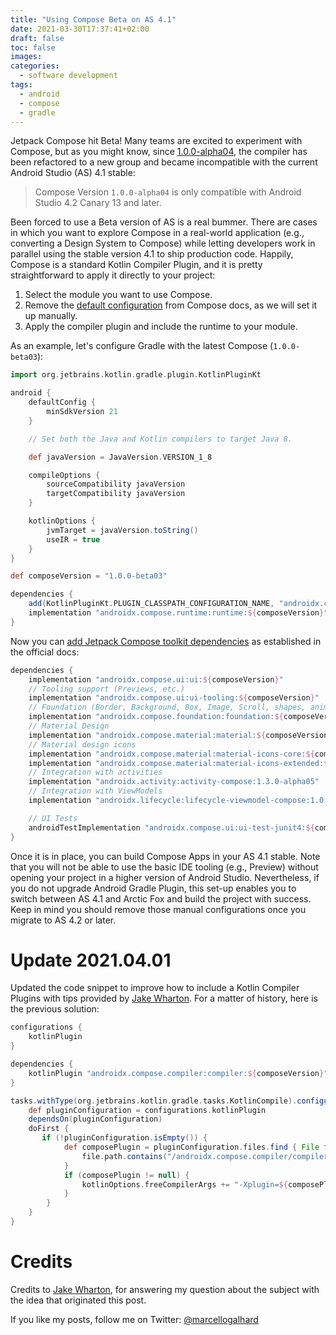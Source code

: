 ```yaml
---
title: "Using Compose Beta on AS 4.1"
date: 2021-03-30T17:37:41+02:00
draft: false
toc: false
images:
categories:
  - software development
tags:
  - android
  - compose
  - gradle
---
```


Jetpack Compose hit Beta! Many teams are excited to experiment with Compose, but as you might know, since [1.0.0-alpha04](https://developer.android.com/jetpack/androidx/releases/compose-compiler#compiler-1.0.0-alpha04), the compiler has been refactored to a new group and became incompatible with the current Android Studio (AS) 4.1 stable:

> Compose Version `1.0.0-alpha04` is only compatible with Android Studio 4.2 Canary 13 and later.
 
Been forced to use a Beta version of AS is a real bummer. There are cases in which you want to explore Compose in a real-world application (e.g., converting a Design System to Compose) while letting developers work in parallel using the stable version 4.1 to ship production code. Happily, Compose is a standard Kotlin Compiler Plugin, and it is pretty straightforward to apply it directly to your project:
1. Select the module you want to use Compose.
2. Remove the [default configuration](https://developer.android.com/jetpack/compose/setup#add-compose) from Compose docs, as we will set it up manually.
3. Apply the compiler plugin and include the runtime to your module.

As an example, let's configure Gradle with the latest Compose (`1.0.0-beta03`):

```groovy
import org.jetbrains.kotlin.gradle.plugin.KotlinPluginKt

android {
    defaultConfig {
        minSdkVersion 21
    }

    // Set both the Java and Kotlin compilers to target Java 8.

    def javaVersion = JavaVersion.VERSION_1_8

    compileOptions {
        sourceCompatibility javaVersion
        targetCompatibility javaVersion
    }

    kotlinOptions {
        jvmTarget = javaVersion.toString()
        useIR = true
    }
}

def composeVersion = "1.0.0-beta03"

dependencies {
    add(KotlinPluginKt.PLUGIN_CLASSPATH_CONFIGURATION_NAME, "androidx.compose.compiler:compiler:${composeVersion}")
    implementation "androidx.compose.runtime:runtime:${composeVersion}"
}
```

Now you can [add Jetpack Compose toolkit dependencies](https://developer.android.com/jetpack/compose/setup#compose-compiler) as established in the official docs:

```groovy
dependencies {
    implementation "androidx.compose.ui:ui:${composeVersion}"
    // Tooling support (Previews, etc.)
    implementation "androidx.compose.ui:ui-tooling:${composeVersion}"
    // Foundation (Border, Background, Box, Image, Scroll, shapes, animations, etc.)
    implementation "androidx.compose.foundation:foundation:${composeVersion}"
    // Material Design
    implementation "androidx.compose.material:material:${composeVersion}"
    // Material design icons
    implementation "androidx.compose.material:material-icons-core:${composeVersion}"
    implementation "androidx.compose.material:material-icons-extended:${composeVersion}"
    // Integration with activities
    implementation "androidx.activity:activity-compose:1.3.0-alpha05"
    // Integration with ViewModels
    implementation "androidx.lifecycle:lifecycle-viewmodel-compose:1.0.0-alpha03"

    // UI Tests
    androidTestImplementation "androidx.compose.ui:ui-test-junit4:${composeVersion}"
}
``` 

Once it is in place, you can build Compose Apps in your AS 4.1 stable. Note that you will not be able to use the basic IDE tooling (e.g., Preview) without opening your project in a higher version of Android Studio. Nevertheless, if you do not upgrade Android Gradle Plugin, this set-up enables you to switch between AS 4.1 and Arctic Fox and build the project with success. Keep in mind you should remove those manual configurations once you migrate to AS 4.2 or later.
 
# Update 2021.04.01

Updated the code snippet to improve how to include a Kotlin Compiler Plugins with tips provided by [Jake Wharton](https://twitter.com/JakeWharton). For a matter of history, here is the previous solution:

```groovy
configurations {
    kotlinPlugin
}

dependencies {
    kotlinPlugin "androidx.compose.compiler:compiler:${composeVersion}"
}

tasks.withType(org.jetbrains.kotlin.gradle.tasks.KotlinCompile).configureEach {
    def pluginConfiguration = configurations.kotlinPlugin
    dependsOn(pluginConfiguration)
    doFirst {
       if (!pluginConfiguration.isEmpty()) {
            def composePlugin = pluginConfiguration.files.find { File file ->
                file.path.contains("/androidx.compose.compiler/compiler/${composeVersion}/")
            }
            if (composePlugin != null) {
                kotlinOptions.freeCompilerArgs += "-Xplugin=${composePlugin}"
            }
        }
    }
}
```

# Credits

Credits to [Jake Wharton](https://twitter.com/JakeWharton), for answering my question about the subject with the idea that originated this post.

If you like my posts, follow me on Twitter: [@marcellogalhard](https://twitter.com/marcellogalhard)